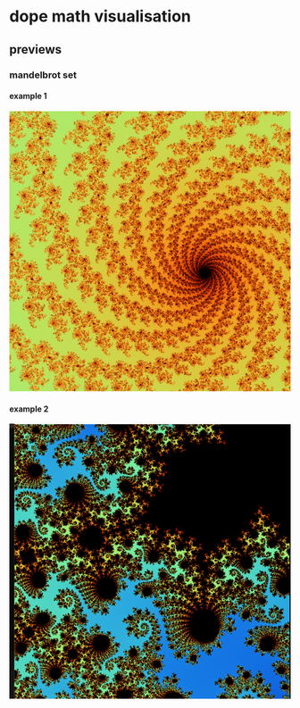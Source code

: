 # dope math visualisation

## previews
### mandelbrot set
#### example 1
![1](preview/1.png)
#### example 2
![2](preview/2.png)
